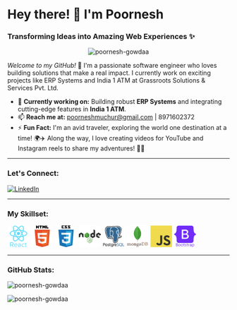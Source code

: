 # Hey there! 👋 I'm Poornesh
### Transforming Ideas into Amazing Web Experiences ✨

<p align="center"> 
  <img src="https://komarev.com/ghpvc/?username=poornesh-gowdaa&label=Profile%20views&color=0e75b6&style=flat" alt="poornesh-gowdaa" />
</p>

<p> 
  <i>Welcome to my GitHub!</i> 🎉 I'm a passionate software engineer who loves building solutions that make a real impact. I currently work on exciting projects like ERP Systems and India 1 ATM at Grassroots Solutions & Services Pvt. Ltd.
</p>

- 🔭 **Currently working on:** Building robust **ERP Systems** and integrating cutting-edge features in **India 1 ATM**.
- 📫 **Reach me at:** [poorneshmuchur@gmail.com](mailto:poorneshmuchur@gmail.com) | 8971602372
- ⚡ **Fun Fact:** I'm an avid traveler, exploring the world one destination at a time! 🌍✈️ Along the way, I love creating videos for YouTube and Instagram reels to share my adventures! 🎥✨

---

### Let's Connect:
<p>
  <a href="https://www.linkedin.com/in/poornesh-gowda/" target="_blank">
    <img src="https://raw.githubusercontent.com/rahuldkjain/github-profile-readme-generator/master/src/images/icons/Social/linked-in-alt.svg" alt="LinkedIn" width="40" height="40"/>
  </a>
</p>

---

### My Skillset:
<p>
  <a href="https://reactjs.org/" target="_blank"><img src="https://raw.githubusercontent.com/devicons/devicon/master/icons/react/react-original-wordmark.svg" alt="React" width="50" height="50"/></a>
  <a href="https://www.w3.org/html/" target="_blank"><img src="https://raw.githubusercontent.com/devicons/devicon/master/icons/html5/html5-original-wordmark.svg" alt="HTML" width="50" height="50"/></a>
  <a href="https://www.w3schools.com/css/" target="_blank"><img src="https://raw.githubusercontent.com/devicons/devicon/master/icons/css3/css3-original-wordmark.svg" alt="CSS" width="50" height="50"/></a>
  <a href="https://nodejs.org" target="_blank"><img src="https://raw.githubusercontent.com/devicons/devicon/master/icons/nodejs/nodejs-original-wordmark.svg" alt="Node.js" width="50" height="50"/></a>
  <a href="https://www.postgresql.org" target="_blank"><img src="https://raw.githubusercontent.com/devicons/devicon/master/icons/postgresql/postgresql-original-wordmark.svg" alt="PostgreSQL" width="50" height="50"/></a>
  <a href="https://www.mongodb.com/" target="_blank"><img src="https://raw.githubusercontent.com/devicons/devicon/master/icons/mongodb/mongodb-original-wordmark.svg" alt="MongoDB" width="50" height="50"/></a>
  <a href="https://developer.mozilla.org/en-US/docs/Web/JavaScript" target="_blank"><img src="https://raw.githubusercontent.com/devicons/devicon/master/icons/javascript/javascript-original.svg" alt="JavaScript" width="50" height="50"/></a>
  <a href="https://getbootstrap.com" target="_blank"><img src="https://raw.githubusercontent.com/devicons/devicon/master/icons/bootstrap/bootstrap-plain-wordmark.svg" alt="Bootstrap" width="50" height="50"/></a>
</p>

---

### GitHub Stats:
<p>
  <img src="https://github-readme-stats.vercel.app/api/top-langs?username=poornesh-gowdaa&show_icons=true&locale=en&layout=compact" alt="poornesh-gowdaa"/>
</p>

<p>
  <img src="https://github-readme-stats.vercel.app/api?username=poornesh-gowdaa&show_icons=true&locale=en" alt="poornesh-gowdaa"/>
</p>
